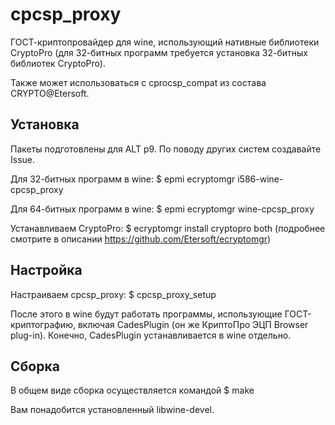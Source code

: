 
# cpcsp_proxy

ГОСТ-криптопровайдер для wine, использующий нативные библиотеки CryptoPro
(для 32-битных программ требуется установка 32-битных библиотек CryptoPro).

Также может использоваться с cprocsp_compat из состава CRYPTO@Etersoft.

## Установка

Пакеты подготовлены для ALT p9. По поводу других систем создавайте Issue.

Для 32-битных программ в wine:
 $ epmi ecryptomgr i586-wine-cpcsp_proxy

Для 64-битных программ в wine:
 $ epmi ecryptomgr wine-cpcsp_proxy

Устанавливаем CryptoPro:
 $ ecryptomgr install cryptopro both
(подробнее смотрите в описании https://github.com/Etersoft/ecryptomgr)


## Настройка

Настраиваем cpcsp_proxy:
 $ cpcsp_proxy_setup

После этого в wine будут работать программы, использующие ГОСТ-криптографию, включая CadesPlugin (он же КриптоПро ЭЦП Browser plug-in).
Конечно, CadesPlugin устанавливается в wine отдельно.

## Сборка

В общем виде сборка осуществляется командой
 $ make

Вам понадобится установленный libwine-devel.
